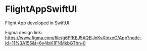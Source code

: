 # FlightAppSwiftUI
Flight App developed in SwiftUI

Figma design link: https://www.figma.com/file/g6FfKEJ5AQElJnKvXtnxeC/App?node-id=11%3A155&t=6y4lxK1FNMkbGThn-0
